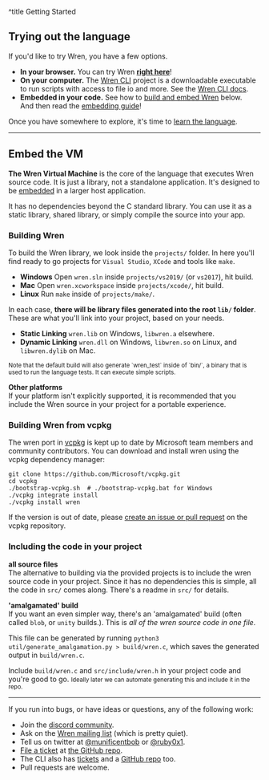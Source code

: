 ^title Getting Started

## Trying out the language

If you'd like to try Wren, you have a few options.

 *  **In your browser.** You can try Wren **[right here](./try/)**!
 *  **On your computer.** The [Wren CLI](cli) project is a downloadable executable
      to run scripts with access to file io and more. See the [Wren CLI docs](cli).
 * **Embedded in your code.** See how to [build and embed Wren](#embed-the-vm) below.   
    And then read the [embedding guide](embedding)!

Once you have somewhere to explore, it's time to [learn the
language](syntax.html).

---

## Embed the VM

**The Wren Virtual Machine** is the core of the language that executes Wren
    source code. It is just a library, not a standalone application. It's
    designed to be [embedded][] in a larger host application.

It has no dependencies beyond the C standard library.
You can use it as a static library, shared library, or simply compile the source into your app.

### Building Wren

To build the Wren library, we look inside the `projects/` folder.
In here you'll find ready to go projects for `Visual Studio`, `XCode` and tools like `make`.

 * **Windows** Open `wren.sln` inside `projects/vs2019/` (or `vs2017`), hit build.
 * **Mac** Open `wren.xcworkspace` inside `projects/xcode/`, hit build.
 * **Linux** Run `make` inside of `projects/make/`.

In each case, **there will be library files generated into the root `lib/` folder**.   
These are what you'll link into your project, based on your needs.

* **Static Linking** `wren.lib` on Windows, `libwren.a` elsewhere.
* **Dynamic Linking** `wren.dll` on Windows, `libwren.so` on Linux, and `libwren.dylib` on Mac.

<small>
  Note that the default build will also generate `wren_test` inside of `bin/`,   
  a binary that is used to run the language tests. It can execute simple scripts.
</small>

**Other platforms**   
If your platform isn't explicitly supported,
it is recommended that you include the Wren source
in your project for a portable experience.

### Building Wren from vcpkg

The wren port in [vcpkg](https://github.com/Microsoft/vcpkg) is kept up to date by Microsoft team members and community contributors. You can download and install wren using the vcpkg dependency manager:

```shell
git clone https://github.com/Microsoft/vcpkg.git
cd vcpkg
./bootstrap-vcpkg.sh  # ./bootstrap-vcpkg.bat for Windows
./vcpkg integrate install
./vcpkg install wren
```

If the version is out of date, please [create an issue or pull request](https://github.com/Microsoft/vcpkg) on the vcpkg repository.

### Including the code in your project

**all source files**   
The alternative to building via the provided projects is to include the wren source code in your project.
Since it has no dependencies this is simple, all the code in `src/` comes along. There's a readme in `src/` for details.

**'amalgamated' build**   
If you want an even simpler way, there's an 'amalgamated' build (often called `blob`, or `unity` builds.).
This is _all of the wren source code in one file_.

This file can be generated by running `python3 util/generate_amalgamation.py > build/wren.c`, 
which saves the generated output in `build/wren.c`.

Include `build/wren.c` and `src/include/wren.h` in your project code and you're good to go.
<small>Ideally later we can automate generating this and include it in the repo.</small>

---

[embedded]: embedding

If you run into bugs, or have ideas or questions, any of
the following work:

 *  Join the [discord community][discord].
 *  Ask on the [Wren mailing list][list] (which is pretty quiet).
 *  Tell us on twitter at [@munificentbob][twitter] or [@ruby0x1][twitter0x1].
 *  [File a ticket][issue] at [the GitHub repo][repo].
 *  The CLI also has [tickets][issue_cli] and a [GitHub repo][repo_cli] too.
 *  Pull requests are welcome.

[discord]: https://discord.gg/Kx6PxSX
[list]: https://groups.google.com/forum/#!forum/wren-lang
[twitter]: https://twitter.com/intent/user?screen_name=munificentbob
[twitter0x1]: https://twitter.com/intent/user?screen_name=ruby0x1
[issue]: https://github.com/wren-lang/wren/issues
[repo]: https://github.com/wren-lang/wren
[issue_cli]: https://github.com/wren-lang/wren-cli/issues
[repo_cli]: https://github.com/wren-lang/wren-cli
